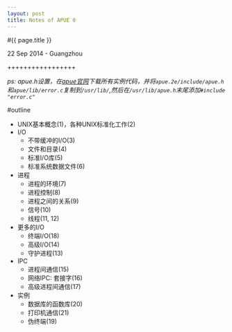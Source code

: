 ```yaml
---
layout: post
title: Notes of APUE 0
---
```


#{{ page.title }}  
<p class="meta">22 Sep 2014 - Guangzhou</p>   
+++++++++++++++++  
<br>


*ps: apue.h设置，在[apue官网][]下载所有实例代码，并将`apue.2e/include/apue.h`和`apue/lib/error.c`复制到`/usr/lib/`,然后在`/usr/lib/apue.h`末尾添加`#include "error.c"`*  

#outline
* UNIX基本概念(1)，各种UNIX标准化工作(2)
* I/O
    * 不带缓冲的I/O(3)
    * 文件和目录(4)
    * 标准I/O库(5)
    * 标准系统数据文件(6)
* 进程
    * 进程的环境(7)
    * 进程控制(8)
    * 进程之间的关系(9)
    * 信号(10)
    * 线程(11, 12)
* 更多的I/O
    * 终端I/O(18)
    * 高级I/O(14)
    * 守护进程(13)
* IPC
    * 进程间通信(15)
    * 网络IPC: 套接字(16)
    * 高级进程间通信(17)
* 实例
    * 数据库的函数库(20)
    * 打印机通信(21)
    * 伪终端(19)  
<br>  

[apue官网]: http://www.apuebook.com

[1.2]: /images/apue/1.2.png "unix architecture"
[1.11]: /images/apue/1.11.png "diff between library function and system call"
[2.2.1]: /images/apue/2.2.1.png "iso c"
[2.2.2.1]: /images/apue/2.2.2.1.png
[2.2.2.2]: /images/apue/2.2.2.2.png
[2.2.2.3]: /images/apue/2.2.2.3.png
[2.2.2.4]: /images/apue/2.2.2.4.png
[2.8]: /images/apue/2.8.png "primitive system data type"
[3.9]: /images/apue/3.9.png "BUFFSIZE influence efficiency"
[3.10.1]: /images/apue/3.10.1.png "file sharing"
[3.10.2]: /images/apue/3.10.2.png "file sharing"
[3.12]: /images/apue/3.12.png "dup"
[4.2]: /images/apue/4.2.png "struct stat"
